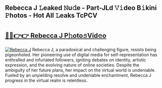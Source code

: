 ## Rebecca J 𝙻eaked 𝙽u𝚍e - Part-JLd 𝚅𝚒deo B𝚒kini 𝙿hotos - Hot All 𝙻eaks TcPCV

# <h2><a href="http://ld02bn.urlbe.top/?page=Rebecca+J">🔗🔗👉👉 Rebecca J P𝚑oto𝚜Vid𝚎o</a></h2>

[![Rebecca J](https://i.imgur.com/eBuTRDB.gif)](http://ld02bn.urlbe.top/?page=Rebecca+J)
Rebecca J, a paradoxical and challenging figure, resists being pigeonholed. Her pioneering use of digital media for self-representation has enthralled and infuriated followers, igniting debates on identity, artistic expression, and the evolving nature of online societies. Despite the ambiguity of her future plans, her impact on the virtual world is undeniable. Fueled by an unyielding resolve and undeniable enchantment, Rebecca J progress in the virtual realm is relentless.
